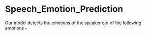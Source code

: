 # Speech_Emotion_Prediction
Our model detects the emotions of the speaker out of the following emotions -
